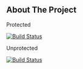 ## About The Project
Protected

[![Build Status](http://ec2-35-173-169-86.compute-1.amazonaws.com/job/github-integration/badge/icon)](http://ec2-35-173-169-86.compute-1.amazonaws.com/job/github-integration/)

Unprotected

[![Build Status](http://ec2-35-173-169-86.compute-1.amazonaws.com/buildStatus/icon?job=github-integration)](http://ec2-35-173-169-86.compute-1.amazonaws.com/job/github-integration/)
